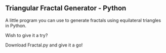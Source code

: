 ## Triangular Fractal Generator - Python
A little program you can use to generate fractals using equilateral triangles in Python.

Wish to give it a try? 

Download Fractal.py and give it a go! 
